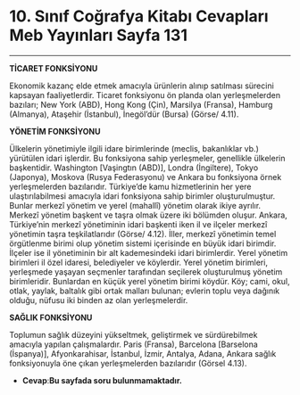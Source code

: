 # 10. Sınıf Coğrafya Kitabı Cevapları Meb Yayınları Sayfa 131

---

**TİCARET FONKSİYONU**

Ekonomik kazanç elde etmek amacıyla ürünlerin alınıp satılması sürecini kapsayan faaliyetlerdir. Ticaret fonksiyonu ön planda olan yerleşmelerden bazıları; New York (ABD), Hong Kong (Çin), Marsilya (Fransa), Hamburg (Almanya), Ataşehir (İstanbul), İnegöl’dür (Bursa) (Görse/ 4.11).

**YÖNETİM FONKSİYONU**

Ülkelerin yönetimiyle ilgili idare birimlerinde (meclis, bakanlıklar vb.) yürütülen idari işlerdir. Bu fonksiyona sahip yerleşmeler, genellikle ülkelerin başkentidir. Washington [Vaşingtın (ABD)], Londra (İngiltere), Tokyo (Japonya), Moskova (Rusya Federasyonu) ve Ankara bu fonksiyona örnek yerleşmelerden bazılarıdır. Türkiye’de kamu hizmetlerinin her yere ulaştırılabilmesi amacıyla idari fonksiyona sahip birimler oluşturulmuştur. Bunlar merkezî yönetim ve yerel (mahallî) yönetim olarak ikiye ayrılır. Merkezî yönetim başkent ve taşra olmak üzere iki bölümden oluşur. Ankara, Türkiye’nin merkezî yönetiminin idari başkenti iken il ve ilçeler merkezî yönetimin taşra teşkilatlarıdır (Görse/ 4.12). İller, merkezî yönetimin temel örgütlenme birimi olup yönetim sistemi içerisinde en büyük idari birimdir. İlçeler ise il yönetiminin bir alt kademesindeki idari birimlerdir. Yerel yönetim birimleri il özel idaresi, belediyeler ve köylerdir. Yerel yönetim birimleri, yerleşmede yaşayan seçmenler tarafından seçilerek oluşturulmuş yönetim birimleridir. Bunlardan en küçük yerel yönetim birimi köydür. Köy; cami, okul, otlak, yaylak, baltalık gibi ortak malları bulunan; evlerin toplu veya dağınık olduğu, nüfusu iki binden az olan yerleşmelerdir.

**SAĞLIK FONKSİYONU**

Toplumun sağlık düzeyini yükseltmek, geliştirmek ve sürdürebilmek amacıyla yapılan çalışmalardır. Paris (Fransa), Barcelona [Barselona (İspanya)], Afyonkarahisar, İstanbul, İzmir, Antalya, Adana, Ankara sağlık fonksiyonuyla öne çıkan yerleşmelerden bazılarıdır (Görsel 4.13).

-   **Cevap**:**Bu sayfada soru bulunmamaktadır.**